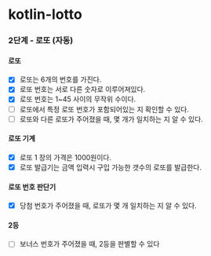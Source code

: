 # kotlin-lotto

### 2단계 - 로또 (자동)

#### 로또
- [x] 로또는 6개의 번호를 가진다.
- [x] 로또 번호는 서로 다른 숫자로 이루어져있다.
- [x] 로또 번호는 1~45 사이의 무작위 수이다.
- [ ] 로또에서 특정 로또 번호가 포함되어있는 지 확인할 수 있다.
- [ ] 로또와 다른 로또가 주어졌을 때, 몇 개가 일치하는 지 알 수 있다.

#### 로또 기계
- [x] 로또 1 장의 가격은 1000원이다.
- [x] 로또 발급기는 금액 입력시 구입 가능한 갯수의 로또를 발급한다.

#### 로또 번호 판단기
- [x] 당첨 번호가 주어졌을 때, 로또가 몇 개 일치하는 지 알 수 있다.


#### 2등
- [ ] 보너스 번호가 주어졌을 때, 2등을 판별할 수 있다
